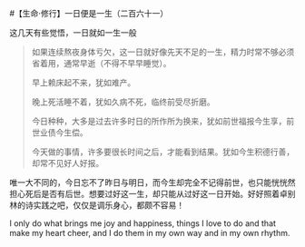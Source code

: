 #【生命⋅修行】一日便是一生（二百六十一）

这几天有些觉悟，一日就如一生一般

> 如果连续熬夜身体亏欠，这一日就好像先天不足的一生，精力时常不够必须省着用，通常早逝（不得不早早睡觉）。
>
> 早上赖床起不来，犹如难产。
>
> 晚上死活睡不着，犹如久病不死，临终前受尽折磨。
>
> 今日种种，大多是过去许多时日的所作所为换来，犹如前世福报今生享，前世业债今生偿。
>
> 今天做的事情，许多要很长时间之后，才能看到结果。犹如今生积德行善，却常不见好人好报。

唯一大不同的，今日忘不了昨日与明日，而今生却完全不记得前世，也只能恍恍然担心死后是否有后世。想要过好这一生，却只能从过好这一日开始。好好照着卓别林的诗实践之吧，仅仅是调乐身心，都颇不容易！

 I only do what brings me joy and happiness, things I love to do and that make my heart cheer, and I do them in my own way and in my own rhythm. 